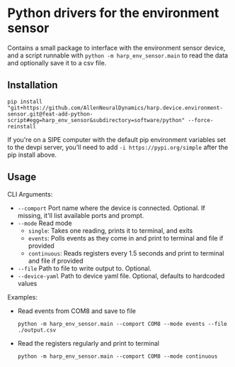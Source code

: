 # Python drivers for the environment sensor

Contains a small package to interface with the environment sensor device, and a script runnable with `python -m harp_env_sensor.main` to read the data and optionally save it to a csv file.

## Installation

`pip install "git+https://github.com/AllenNeuralDynamics/harp.device.environment-sensor.git@feat-add-python-script#egg=harp_env_sensor&subdirectory=software/python" --force-reinstall`

If you're on a SIPE computer with the default pip environment variables set to the devpi server, you'll need to add `-i https://pypi.org/simple` after the pip install above.

## Usage

CLI Arguments:
- `--comport` Port name where the device is connected. Optional. If missing, it'll list available ports and prompt.
- `--mode` Read mode
    - `single`: Takes one reading, prints it to terminal, and exits
    - `events`: Polls events as they come in and print to terminal and file if provided
    - `continuous`: Reads registers every 1.5 seconds and print to terminal and file if provided
- `--file` Path to file to write output to. Optional.
- `--device-yaml` Path to device yaml file. Optional, defaults to hardcoded values

Examples:

- Read events from COM8 and save to file

    `python -m harp_env_sensor.main --comport COM8 --mode events --file ./output.csv`

- Read the registers regularly and print to terminal

    `python -m harp_env_sensor.main --comport COM8 --mode continuous`
